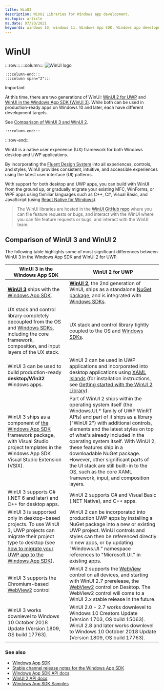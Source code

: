 ```yaml
---
title: WinUI
description: WinUI Libraries for Windows app development. 
ms.topic: article
ms.date: 07/20/2021
keywords: windows 10, windows 11, Windows App SDK, Windows app development platform, desktop development, win32, WinRT, uwp, toolkit sdk, winui
---
```


# WinUI

:::row:::
    :::column:::
![WinUI logo](../images/logo-winui.png)

    :::column-end:::
    :::column span="2":::

> [!Important]
> At this time, there are two generations of WinUI: [WinUI 2 for UWP](winui2/index.md) and [WinUI in the Windows App SDK (WinUI 3)](winui3/index.md). While both can be used in production-ready apps on Windows 10 and later, each have different development targets.
>
> See [Comparison of WinUI 3 and WinUI 2](#comparison-of-winui-3-and-winui-2).

    :::column-end:::
:::row-end:::

WinUI is a native user experience (UX) framework for both Windows desktop and UWP applications.

By incorporating the [Fluent Design System](https://fluent2.microsoft.design/) into all experiences, controls, and styles, WinUI provides consistent, intuitive, and accessible experiences using the latest user interface (UI) patterns.

With support for both desktop and UWP apps, you can build with WinUI from the ground up, or gradually migrate your existing MFC, WinForms, or WPF apps using familiar languages such as C++, C#, Visual Basic, and JavaScript (using [React Native for Windows](https://microsoft.github.io/react-native-windows/)).

> The WinUI libraries are hosted in the [WinUI GitHub repo](https://github.com/microsoft/microsoft-ui-xaml) where you can file feature requests or bugs, and interact with the WinUI where you can file feature requests or bugs, and interact with the WinUI team.

## Comparison of WinUI 3 and WinUI 2

The following table highlights some of most significant differences between WinUI 3 in the Windows App SDK and WinUI 2 for UWP.

| WinUI 3 in the Windows App SDK | WinUI 2 for UWP |
|-|-|
| **[WinUI 3](winui3/index.md)** ships with the [Windows App SDK](../windows-app-sdk/index.md). | **[WinUI 2](winui2/index.md)**, the 2nd generation of WinUI, ships as a standalone [NuGet package](https://www.nuget.org/packages/Microsoft.UI.Xaml/), and is integrated with [Windows SDKs](https://developer.microsoft.com/windows/downloads/windows-10-sdk/). |
| UX stack and control library completely decoupled from the OS and [Windows SDKs](https://developer.microsoft.com/windows/downloads/windows-10-sdk/), including the core framework, composition, and input layers of the UX stack. | UX stack and control library tightly coupled to the OS and [Windows SDKs](https://developer.microsoft.com/windows/downloads/windows-10-sdk/). |
| WinUI 3 can be used to build production-ready **desktop/Win32** Windows apps. | WinUI 2 can be used in UWP applications and incorporated into desktop applications using [XAML Islands](../desktop/modernize/xaml-islands.md) (for installation instructions, see [Getting started with the WinUI 2 Library](winui2/getting-started.md)). |
| WinUI 3 ships as a component of [the Windows App SDK](../windows-app-sdk/index.md) framework package, with Visual Studio project templates in the Windows App SDK Visual Studio Extension (VSIX). | Part of WinUI 2 ships within the operating system itself (the Windows.UI.* family of UWP WinRT APIs) and part of it ships as a library ("WinUI 2") with additional controls, elements and the latest styles on top of what's already included in the operating system itself. With WinUI 2, these features ship in a downloadable NuGet package. However, other significant parts of the UI stack are still built-in to the OS, such as the core XAML framework, input, and composition layers. |
| WinUI 3 supports C# (.NET 6 and later) and C++ for desktop apps. | WinUI 2 supports C# and Visual Basic (.NET Native), and C++ apps. |
| WinUI 3 is supported only in desktop-based projects. To use WinUI 3, UWP projects can migrate their project type to desktop (see [how to migrate your UWP app to the Windows App SDK](../windows-app-sdk/migrate-to-windows-app-sdk/migrate-to-windows-app-sdk-ovw.md)). | WinUI 2 can be incorporated into production UWP apps by installing a NuGet package into a new or existing UWP project. WinUI controls and styles can then be referenced directly in new apps, or by updating "Windows.UI." namespace references to "Microsoft.UI." in existing apps. |
| WinUI 3 supports the Chromium-based [WebView2](/microsoft-edge/webview2/) control | WinUI 2 supports the [WebView](/windows/uwp/design/controls-and-patterns/web-view) control on all devices, and starting with WinUI 2.7 prerelease, the [WebView2](/microsoft-edge/webview2/) control on Desktop. The WebView2 control will come to a WinUI 2.x stable release in the future. |
| WinUI 3 works downlevel to Windows 10 October 2018 Update (Version 1809, OS build 17763). | WinUI 2.0 - 2.7 works downlevel to Windows 10 Creators Update (Version 1703, OS build 15063). WinUI 2.8 and later works downlevel to Windows 10 October 2018 Update (Version 1809, OS build 17763). |

### See also

- [Windows App SDK](../windows-app-sdk/index.md)
- [Stable channel release notes for the Windows App SDK](../windows-app-sdk/stable-channel.md)
- [Windows App SDK API docs](/windows/windows-app-sdk/api/winrt/)
- [WinUI 2 API docs](/windows/winui/api/)
- [Windows App SDK Samples](https://github.com/microsoft/WindowsAppSDK-Samples)
